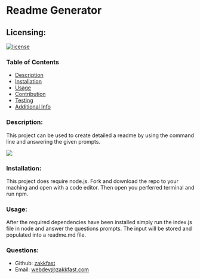 # Readme Generator
  ## Licensing:
  [![license](https://img.shields.io/badge/license-None-blue)](https://shields.io)
  
  ### Table of Contents
  
  - [Description](#description)
  - [Installation](#installation)
  - [Usage](#usage)
  - [Contribution](#contribution)
  - [Testing](#testing)
  - [Additional Info](#questions)

  ### Description:

  This project can be used to create detailed a readme by using the command line and answering the given prompts.

  <img src="readme.gif">

  ### Installation:

  This project does require node.js. Fork and download the repo to your maching and open with a code editor. Then open you perferred terminal and run npm. 

  ### Usage:

  After the required dependencies have been installed simply run the index.js file in node and answer the questions prompts. The input will be stored and populated into a readme.md file.

  ### Questions:

  - Github: [zakkfast](https://github.com/zakkfast)
  - Email: webdev@zakkfast.com 